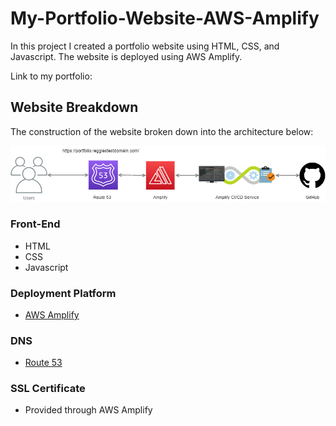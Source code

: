 # My-Portfolio-Website-AWS-Amplify
In this project I created a portfolio website using HTML, CSS, and Javascript. The website is deployed using AWS Amplify.

Link to my portfolio: 



## Website Breakdown

The construction of the website broken down into the architecture below:

![Amplify](https://github.com/rjones18/Images/blob/main/Amplify.drawio.png)

### Front-End

- HTML
- CSS
- Javascript

### Deployment Platform

- [AWS Amplify](https://aws.amazon.com/amplify/)

### DNS

- [Route 53](https://aws.amazon.com/route53/)


### SSL Certificate

- Provided through AWS Amplify

